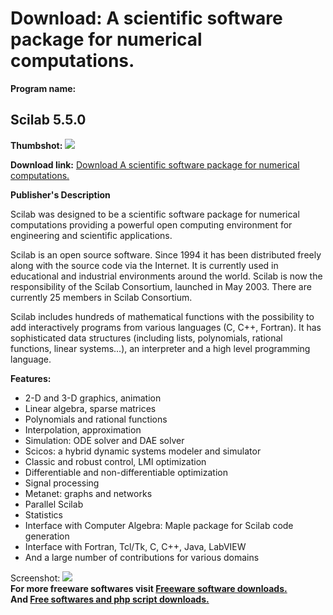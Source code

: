 # Download: A scientific software package for numerical computations.

**Program name:**

## Scilab 5.5.0

  
**Thumbshot:** ![](http://www.freewarefiles.com/screenshot/scilab_md.jpg)   
  
**Download link:** [Download A scientific software package for numerical computations.](http://freesoftwares.boysofts.com/Scilab_program_49594.html)  
  


**Publisher's Description**  
  


Scilab was designed to be a scientific software package for numerical computations providing a powerful open computing environment for engineering and scientific applications. 

Scilab is an open source software. Since 1994 it has been distributed freely along with the source code via the Internet. It is currently used in educational and industrial environments around the world. Scilab is now the responsibility of the Scilab Consortium, launched in May 2003. There are currently 25 members in Scilab Consortium.

Scilab includes hundreds of mathematical functions with the possibility to add interactively programs from various languages (C, C++, Fortran). It has sophisticated data structures (including lists, polynomials, rational functions, linear systems...), an interpreter and a high level programming language.

**Features:**

  * 2-D and 3-D graphics, animation 
  * Linear algebra, sparse matrices 
  * Polynomials and rational functions 
  * Interpolation, approximation 
  * Simulation: ODE solver and DAE solver 
  * Scicos: a hybrid dynamic systems modeler and simulator 
  * Classic and robust control, LMI optimization 
  * Differentiable and non-differentiable optimization 
  * Signal processing 
  * Metanet: graphs and networks 
  * Parallel Scilab 
  * Statistics 
  * Interface with Computer Algebra: Maple package for Scilab code generation 
  * Interface with Fortran, Tcl/Tk, C, C++, Java, LabVIEW 
  * And a large number of contributions for various domains 

  
  
Screenshot: ![](http://www.freewarefiles.com/screenshot/scilab.jpg)   
**For more freeware softwares visit [Freeware software downloads.](http://freesoftwares.boysofts.com/)**   
**And [Free softwares and php script downloads.](http://www.boysofts.com/)**
